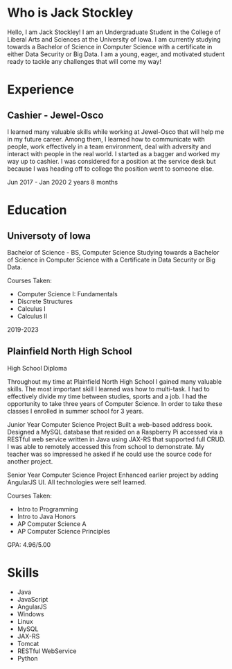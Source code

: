 # Who is Jack Stockley
Hello, I am Jack Stockley! I am an Undergraduate Student in the College of Liberal Arts and Sciences at the University of Iowa. I am currently studying towards a Bachelor of Science in Computer Science with a certificate in either Data Security or Big Data. I am a young, eager, and motivated student ready to tackle any challenges that will come my way!

# Experience

## Cashier - Jewel-Osco
I learned many valuable skills while working at Jewel-Osco that will help me in my future career. Among them, I learned how to communicate with people, work effectively in a team environment, deal with adversity and interact with people in the real world. I started as a bagger and worked my way up to cashier. I was considered for a position at the service desk but because I was heading off to college the position went to someone else.

Jun 2017 - Jan 2020 2 years 8 months

# Education
## Universoty of Iowa
Bachelor of Science - BS, Computer Science
Studying towards a Bachelor of Science in Computer Science with a Certificate in Data Security or Big Data.

Courses Taken: 
  - Computer Science I: Fundamentals
  - Discrete Structures 
  - Calculus I 
  - Calculus II 

2019-2023

## Plainfield North High School
High School Diploma

Throughout my time at Plainfield North High School I gained many valuable skills. The most important skill I learned was how to multi-task. I had to effectively divide my time between studies, sports and a job. I had the opportunity to take three years of Computer Science. In order to take these classes I enrolled in summer school for 3 years.

Junior Year Computer Science Project
Built a web-based address book. Designed a MySQL database that resided on a Raspberry Pi accessed via a RESTful web service written in Java using JAX-RS that supported full CRUD. I was able to remotely accessed this from school to demonstrate. My teacher was so impressed he asked if he could use the source code for another project.

Senior Year Computer Science Project
Enhanced earlier project by adding AngularJS UI. All technologies were self learned.

Courses Taken:
  - Intro to Programming
  - Intro to Java Honors
  - AP Computer Science A
  - AP Computer Science Principles
  
GPA: 4.96/5.00

# Skills
  - Java
  - JavaScript
  - AngularJS
  - Windows
  - Linux
  - MySQL
  - JAX-RS
  - Tomcat
  - RESTful WebService
  - Python
